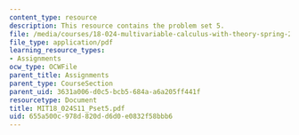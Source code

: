 ```yaml
---
content_type: resource
description: This resource contains the problem set 5.
file: /media/courses/18-024-multivariable-calculus-with-theory-spring-2011/655a500c978d820dd6d0e0832f58bbb6_MIT18_024S11_Pset5.pdf
file_type: application/pdf
learning_resource_types:
- Assignments
ocw_type: OCWFile
parent_title: Assignments
parent_type: CourseSection
parent_uid: 3631a006-d0c5-bcb5-684a-a6a205ff441f
resourcetype: Document
title: MIT18_024S11_Pset5.pdf
uid: 655a500c-978d-820d-d6d0-e0832f58bbb6
---
```

